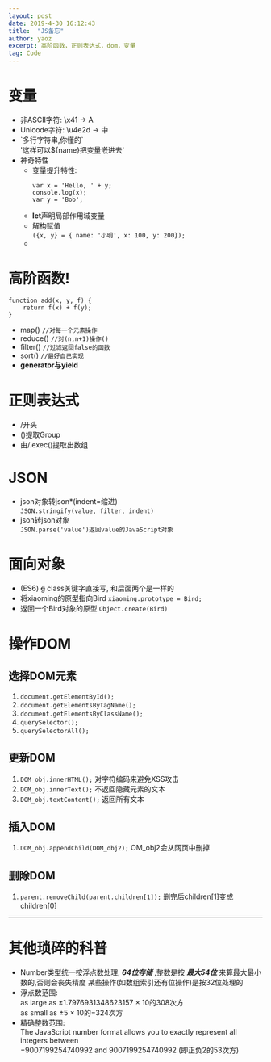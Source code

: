 ```yaml
---
layout: post
date: 2019-4-30 16:12:43
title:  "JS备忘"
author: yaoz
excerpt: 高阶函数，正则表达式，dom，变量
tag: Code
---
```


# 变量
  * 非ASCII字符: \\x41 -> A
  * Unicode字符: \\u4e2d -> 中
  * \`多行字符串,你懂的\`  
    '这样可以${name}把变量嵌进去'
* 神奇特性
  * 变量提升特性:
    ```
    var x = 'Hello, ' + y;
    console.log(x);
    var y = 'Bob';
    ```
  * **let**声明局部作用域变量
  * 解构赋值  
    `({x, y} = { name: '小明', x: 100, y: 200});`
  * 

# 高阶函数!
  ```
  function add(x, y, f) {
      return f(x) + f(y);
  }
  ```
* map()  `//对每一个元素操作`
* reduce() `//对(n,n+1)操作()`
* filter() `//过滤返回false的函数`
* sort() `//最好自己实现`
* **generator与yield**

# 正则表达式

* /开头
* ()提取Group
* 由/.exec()提取出数组

# JSON

* json对象转json*(indent=缩进)  
`JSON.stringify(value, filter, indent)`
* json转json对象  
`JSON.parse('value')返回value的JavaScript对象`

# 面向对象

* (ES6) ~~g~~ class关键字直接写, 和后面两个是一样的
* 将xiaoming的原型指向Bird
`xiaoming.prototype = Bird;`
* 返回一个Bird对象的原型
`Object.create(Bird)`

# 操作DOM

## 选择DOM元素

1. `document.getElementById();`
1. `document.getElementsByTagName();`
1. `document.getElementsByClassName();`
1. `querySelector();`
1. `querySelectorAll();`

## 更新DOM

1. `DOM_obj.innerHTML();` 对字符编码来避免XSS攻击
1. `DOM_obj.innerText();` 不返回隐藏元素的文本
1. `DOM_obj.textContent();` 返回所有文本

## 插入DOM

1. `DOM_obj.appendChild(DOM_obj2);` OM_obj2会从网页中删掉

## 删除DOM

1. `parent.removeChild(parent.children[1]);` 删完后children[1]变成children[0]

---
# 其他琐碎的科普

* Number类型统一按浮点数处理, ***64位存储*** ,整数是按 ***最大54位*** 来算最大最小数的,否则会丧失精度  某些操作(如数组索引还有位操作)是按32位处理的
* 浮点数范围:  
as  large  as ±1.7976931348623157 × 10的308次方  
as small as ±5 × 10的−324次方
* 精确整数范围:  
The JavaScript number format allows you to exactly represent all integers between  
−9007199254740992  and 9007199254740992 (即正负2的53次方)  